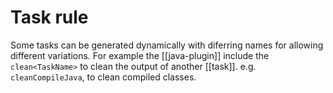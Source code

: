 # Task rule
Some tasks can be generated dynamically with diferring names for allowing different variations. For example the [[java-plugin]] include the `clean<TaskName>` to clean the output of another [[task]]. e.g. `cleanCompileJava`, to clean compiled classes.

